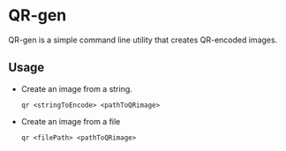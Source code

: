 # QR-gen 

QR-gen is a simple command line utility that creates QR-encoded images.

## Usage
   
- Create an image from a string.

      qr <stringToEncode> <pathToQRimage>

- Create an image from a file
  
      qr <filePath> <pathToQRimage>
